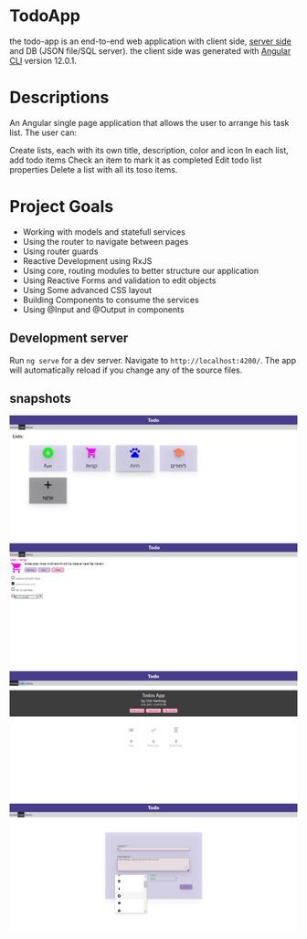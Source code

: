 # TodoApp
the todo-app is an end-to-end web application with client side, [server side](https://github.com/orityhertzog/TodoAppServer) and DB (JSON file/SQL server). 
the client side was generated with [Angular CLI](https://github.com/angular/angular-cli) version 12.0.1.

# Descriptions
An Angular single page application that allows the user to arrange his task list. The user can:

Create lists, each with its own title, description, color and icon
In each list, add todo items
Check an item to mark it as completed
Edit todo list properties
Delete a list with all its toso items.

# Project Goals
- Working with models and statefull services
- Using the router to navigate between pages
- Using router guards
- Reactive Development using RxJS
- Using core, routing modules to better structure our application
- Using Reactive Forms and validation to edit objects
- Using Some advanced CSS layout
- Building Components to consume the services
- Using @Input and @Output in components


## Development server

Run `ng serve` for a dev server. Navigate to `http://localhost:4200/`. The app will automatically reload if you change any of the source files.

## snapshots

![img1](https://github.com/orityhertzog/todo-app-project/blob/master/src/images/List.jpeg)
![img2](https://github.com/orityhertzog/todo-app-project/blob/master/src/images/List1.jpeg)
![img3](https://github.com/orityhertzog/todo-app-project/blob/master/src/images/List2.jpeg)
![img4](https://github.com/orityhertzog/todo-app-project/blob/master/src/images/List3.jpeg)



